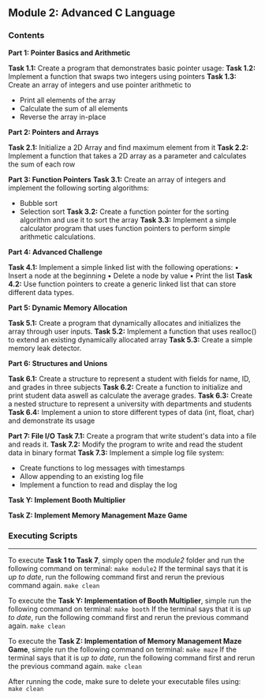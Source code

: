 ## Module 2: Advanced C Language

### Contents

**Part 1: Pointer Basics and Arithmetic**

**Task 1.1:** Create a program that demonstrates basic pointer usage:
**Task 1.2:** Implement a function that swaps two integers using pointers
**Task 1.3:** Create an array of integers and use pointer arithmetic to
- Print all elements of the array
- Calculate the sum of all elements
- Reverse the array in-place

**Part 2: Pointers and Arrays**

**Task 2.1:** Initialize a 2D Array and find maximum element from it
**Task 2.2:** Implement a function that takes a 2D array as a parameter and calculates the sum of each row

**Part 3: Function Pointers**
**Task 3.1:** Create an array of integers and implement the following sorting algorithms:
- Bubble sort
- Selection sort
**Task 3.2:** Create a function pointer for the sorting algorithm and use it to sort the array
**Task 3.3:** Implement a simple calculator program that uses function pointers to perform simple arithmetic calculations.

**Part 4: Advanced Challenge**

**Task 4.1:** Implement a simple linked list with the following operations:
• Insert a node at the beginning
• Delete a node by value
• Print the list
**Task 4.2:** Use function pointers to create a generic linked list that can store different data types.


**Part 5: Dynamic Memory Allocation**

**Task 5.1:** Create a program that dynamically allocates and initializes the array through user inputs.
**Task 5.2:** Implement a function that uses realloc() to extend an existing dynamically allocated array
**Task 5.3:** Create a simple memory leak detector.

**Part 6: Structures and Unions**

**Task 6.1:** Create a structure to represent a student with fields for name, ID, and grades in three subjects
**Task 6.2:** Create a function to initialize and print student data aswell as calculate the average grades.
**Task 6.3:** Create a nested structure to represent a university with departments and students
**Task 6.4:** Implement a union to store different types of data (int, float, char) and demonstrate its usage

**Part 7: File I/O**
**Task 7.1:** Create a program that write student's data into a file and reads it.
**Task 7.2:** Modify the program to write and read the student data in binary format
**Task 7.3:** Implement a simple log file system:
- Create functions to log messages with timestamps
- Allow appending to an existing log file
- Implement a function to read and display the log

**Task Y: Implement Booth Multiplier**

**Task Z: Implement Memory Management Maze Game**

### Executing Scripts
---

To execute **Task 1 to Task 7**, simply open the *module2* folder and run the following command on terminal:
`make module2`
If the terminal says that it is *up to date*, run the following command first and rerun the previous command again.
`make clean`

To execute the **Task Y: Implementation of Booth Multiplier**, simple run the following command on terminal:
`make booth`
If the terminal says that it is *up to date*, run the following command first and rerun the previous command again.
`make clean`

To execute the **Task Z: Implementation of Memory Management Maze Game**, simple run the following command on terminal:
`make maze`
If the terminal says that it is *up to date*, run the following command first and rerun the previous command again.
`make clean`

After running the code, make sure to delete your executable files using:
`make clean`